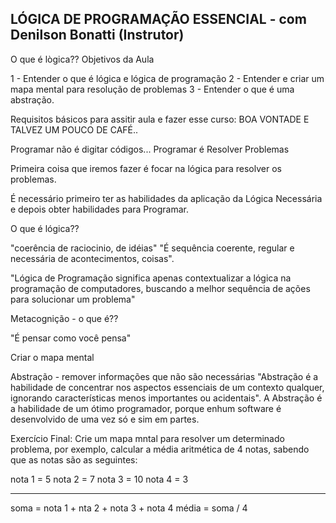 ## LÓGICA DE PROGRAMAÇÃO ESSENCIAL - com Denilson Bonatti (Instrutor)

O que é lògica??
Objetivos da Aula

1 - Entender o que é lógica e lógica de programação
2 - Entender e criar um mapa mental para resolução de problemas
3 - Entender o que é uma abstração.

Requisitos básicos para assitir aula e fazer esse curso:
	BOA VONTADE E TALVEZ UM POUCO DE CAFÉ..

Programar não é digitar códigos... Programar é Resolver Problemas

Primeira coisa que iremos fazer é focar na lógica para resolver os problemas.

É necessário primeiro ter as habilidades da aplicação da Lógica Necessária e depois obter habilidades para Programar.

O que é lógica??

"coerência de raciocinio, de idéias"
"É sequência coerente, regular e necessária de acontecimentos, coisas".

"Lógica de Programação significa apenas contextualizar a lógica na programação de computadores, buscando a melhor 
sequência de ações para solucionar um problema"

Metacognição - o que é??

"É pensar como você pensa"

Criar o mapa mental

Abstração - remover informações que não são necessárias
"Abstração é a habilidade de concentrar nos aspectos essenciais de um contexto qualquer, ignorando
características menos importantes ou acidentais".
A Abstração é a habilidade de um ótimo programador, porque enhum software é desenvolvido de uma vez só e sim em partes.

Exercício Final:
Crie um mapa mntal para resolver um determinado problema, por exemplo, calcular a média aritmética de 4 notas,
sabendo que as notas são as seguintes:

nota 1 = 5
nota 2 = 7
nota 3 = 10
nota 4 = 3

-----------------------------------------------

soma = nota 1 + nta 2 + nota 3 + nota 4
média = soma / 4